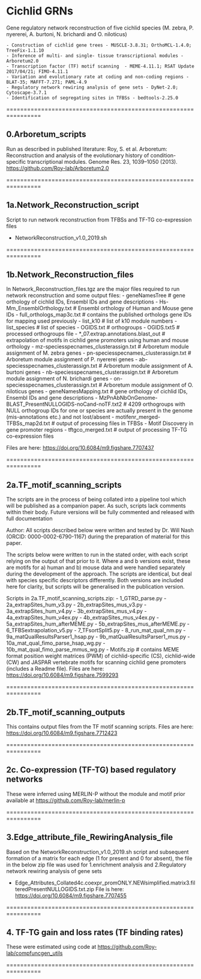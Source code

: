 # Cichlid GRNs
Gene regulatory network reconstruction of five cichlid species (M. zebra, P. nyererei, A. burtoni, N. brichardi and O. niloticus)

    - Construction of cichlid gene trees - MUSCLE-3.8.31; OrthoMCL-1.4.0; TreeFix-1.1.10 
    - Inference of multi- and single- tissue transcriptional modules - Arboretum2.0 
    - Transcription factor (TF) motif scanning  - MEME-4.11.1; RSAT Update 2017/04/21; FIMO-4.11.1 
    - Variation and evolutionary rate at coding and non-coding regions - BLAT-35; MAFFT-7.271; PAML-4.9 
    - Regulatory network rewiring analysis of gene sets - DyNet-2.0; Cytoscape-3.7.1
    - Identification of segregating sites in TFBSs - bedtools-2.25.0

================================================================

## 0.Arboretum_scripts

Run as described in published literature: Roy, S. et al. Arboretum: Reconstruction and analysis of the evolutionary history of condition-specific transcriptional modules. Genome Res. 23, 1039–1050 (2013).
https://github.com/Roy-lab/Arboretum2.0

================================================================

## 1a.Network_Reconstruction_script

Script to run network reconstruction from TFBSs and TF-TG co-expression files
- NetworkReconstruction_v1.0_2019.sh 

================================================================

## 1b.Network_Reconstruction_files

In Network_Reconstruction_files.tgz are the major files required to run network reconstruction and some output files:
      - geneNamesTree # gene orthology of cichlid IDs, Ensembl IDs and gene descriptions
      - Hs-Mm_EnsemblOrthology.txt # Ensembl orthology of Human and Mouse gene IDs
      - full_orthologs_map3c.txt # contains the published orthologs gene IDs for mapping used previously
      - list_k10 # list of k10 module numbers
      - list_species # list of species
      - OGIDS.txt # orthogroups
      - OGIDS.txt5 # processed orthogroups file
      - *_07.extrap.annotations.blast_out # extrapolation of motifs in cichlid gene promoters using human and mouse orthology 
      - mz-speciesspecnames_clusterassign.txt # Arboretum module assignment of M. zebra genes
      - pn-speciesspecnames_clusterassign.txt # Arboretum module assignment of P. nyererei genes
      - ab-speciesspecnames_clusterassign.txt # Arboretum module assignment of A. burtoni genes
      - nb-speciesspecnames_clusterassign.txt # Arboretum module assignment of N. brichardi genes
      - on-speciesspecnames_clusterassign.txt # Arboretum module assignment of O. niloticus genes
      - geneNamesMapping.txt # gene orthology of cichlid IDs, Ensembl IDs and gene descriptions
      - MzPnAbNbOnGenome-BLAST_PresentNULLOGIDS-noCand-noTF.txt2 # 4209 orthogroups with NULL orthogroup IDs for one or species are actually present in the genome (mis-annotations etc.) and not lost/absent
      - motifenr_merged-TFBSs_map2d.txt # output of processing files in TFBSs - Motif Discovery in gene promoter regions
      - tftgco_merged.txt # output of processing TF-TG co-expression files

Files are here: https://doi.org/10.6084/m9.figshare.7707437

================================================================

## 2a.TF_motif_scanning_scripts

The scripts are in the process of being collated into a pipeline tool which will be published as a companion paper. 
As such, scripts lack comments within their body. Future versions will be fully commented and released with full documentation

Author:
All scripts described below were written and tested by Dr. Will Nash
(ORCID: 0000-0002-6790-1167) during the preparation of material for this paper. 

The scripts below were written to run in the stated order, with each script
relying on the output of that prior to it. Where a and b versions exist, these are
motifs for a) human and b) mouse data and were handled separately
during the development of the approach. The scripts are identical, but deal with
species specific descriptors differently. Both versions are included here for
clarity, but scripts will be generalised in the publication version.

Scripts in 2a.TF_motif_scanning_scripts.zip:
      - 1_GTRD_parse.py
      - 2a_extrapSites_hum_v3.py
      - 2b_extrapSites_mus_v3.py
      - 3a_extrapSites_hum_v4.py
      - 3b_extrapSites_mus_v4.py
      - 4a_extrapSites_hum_v4ex.py
      - 4b_extrapSites_mus_v4ex.py
      - 5a_extrapSites_hum_afterMEME.py
      - 5b_extrapSites_mus_afterMEME.py
      - 6_TFBSextrapolation_v5.py
      - 7_TFsortSplit5.py
      - 8_run_mat_qual_nm.py
      - 9a_matQualResultsParser1_hsap.py
      - 9b_matQualResultsParser1_mus.py
      - 10a_mat_qual_fimo_parse_hsap_wg.py
      - 10b_mat_qual_fimo_parse_mmus_wg.py
      - Motifs.zip # contains MEME format position weight matrices (PWM) of cichlid-specific (CS), cichlid-wide (CW) and JASPAR vertebrate motifs for scanning cichlid gene promoters (includes a Readme file). Files are here: https://doi.org/10.6084/m9.figshare.7599293

================================================================

## 2b.TF_motif_scanning_outputs

This contains output files from the TF motif scanning scripts.
Files are here: https://doi.org/10.6084/m9.figshare.7712423

================================================================

## 2c. Co-expression (TF-TG) based regulatory networks 

These were inferred using MERLIN-P without the module and motif prior available at https://github.com/Roy-lab/merlin-p

================================================================

## 3.Edge_attribute_file_RewiringAnalysis_file

Based on the NetworkReconstruction_v1.0_2019.sh script and subsequent formation of a matrix for each edge (1 for present and 0 for absent), the file in the below zip file was used for 1.enrichment analysis and 2.Regulatory network rewiring analysis of gene sets 
- Edge_Attributes_Collated4c.coexpr_promONLY.NEWsimplified.matrix3.filteredPresentNULLOGIDS.txt.zip 
File is here: https://doi.org/10.6084/m9.figshare.7707455

================================================================

## 4. TF-TG gain and loss rates (TF binding rates)

These were estimated using code at https://github.com/Roy-lab/compfuncgen_utils

================================================================
